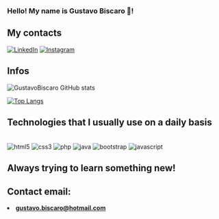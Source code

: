 ### Hello! My name is Gustavo Biscaro 👋!

## <strong>My contacts</strong>
 
[![LinkedIn](https://img.shields.io/badge/LinkedIn-0077B5?style=for-the-badge&logo=linkedin&logoColor=white)](https://www.linkedin.com/in/gustavo-miguel-oliveira-biscaro-0810bb160/)
[![Instagram](https://img.shields.io/badge/Instagram-E4405F?style=for-the-badge&logo=instagram&logoColor=white)](https://www.instagram.com/ksks.tavo/)

## <strong>Infos</strong>
![GustavoBiscaro GitHub stats](https://github-readme-stats.vercel.app/api?username=GustavoBiscaro&show_icons=true&theme=radical)

[![Top Langs](https://github-readme-stats.vercel.app/api/top-langs/?username=GustavoBiscaro&layout=compact)](https://github.com/GustavoBiscaro/github-readme-stats)

## <strong>Technologies that I usually use on a daily basis</strong>

<div style="display:inline_block"><br/>
<img align="center" alt="html5" src="https://img.shields.io/badge/HTML5-E34F26?style=for-the-badge&logo=html5&logoColor=white"/>
<img align="center" alt="css3" src="https://img.shields.io/badge/CSS3-1572B6?style=for-the-badge&logo=css3&logoColor=white"/>
<img align="center" alt="php" src="https://img.shields.io/badge/PHP-777BB4?style=for-the-badge&logo=php&logoColor=white"/>
<img align="center" alt="java" src="https://img.shields.io/badge/Java-ED8B00?style=for-the-badge&logo=java&logoColor=white"/>
<img align="center" alt="bootstrap" src="https://img.shields.io/badge/Bootstrap-563D7C?style=for-the-badge&logo=bootstrap&logoColor=white"/>
<img align="center" alt="javascript" src="https://img.shields.io/badge/JavaScript-323330?style=for-the-badge&logo=javascript&logoColor=F7DF1E"/>

</div>

## <strong>Always trying to learn something new!</strong>

## Contact email:
<li><b><a href="mailto:gustavo.biscaro@hotmail.com">gustavo.biscaro@hotmail.com</a></b></li>
